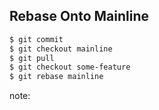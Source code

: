 ##  Rebase Onto Mainline

```bash
$ git commit
$ git checkout mainline
$ git pull
$ git checkout some-feature
$ git rebase mainline
```

note:
